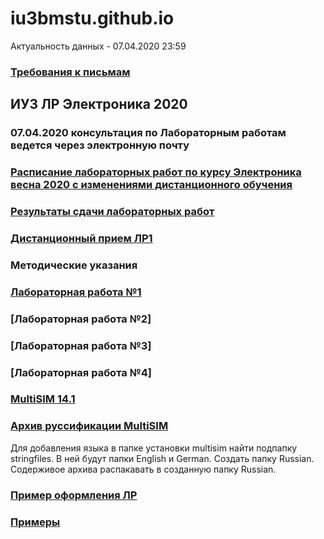 # iu3bmstu.github.io

Актуальность данных - 07.04.2020 23:59
### [Требования к письмам](https://github.com/iu3bmstu/iu3bmstu.github.io/raw/master/%D0%A2%D1%80%D0%B5%D0%B1%D0%BE%D0%B2%D0%B0%D0%BD%D0%B8%D1%8F%20%D0%BA%20%D0%BF%D0%B8%D1%81%D1%8C%D0%BC%D0%B0%D0%BC.pdf)
## ИУ3 ЛР Электроника 2020
### 07.04.2020 консультация по Лабораторным работам ведется через электронную почту
### [Расписание лабораторных работ по курсу Электроника весна 2020 c изменениями дистанционного обучения](https://github.com/iu3bmstu/iu3bmstu.github.io/raw/master/%D0%A0%D0%B0%D1%81%D0%BF%D0%B8%D1%81%D0%B0%D0%BD%D0%B8%D0%B5%20%D0%9B%D0%A0%20%D0%AD%D0%BB%D0%B5%D0%BA%D1%82%D1%80%D0%BE%D0%BD%D0%B8%D0%BA%D0%B0%20%D0%B2%D0%B5%D1%81%D0%BD%D0%B0%202020.pdf)
### [Результаты сдачи лабораторных работ](https://github.com/iu3bmstu/iu3bmstu.github.io/raw/master/2020-%D0%9B%D0%A0-%D0%AD%D0%BB%D0%B5%D0%BA%D1%82%D1%80%D0%BE%D0%BD%D0%B8%D0%BA%D0%B0.pdf)
### [Дистанционный прием ЛР1](https://github.com/iu3bmstu/iu3bmstu.github.io/raw/master/2020-%D0%9B%D0%A01-%D0%AD%D0%BB%D0%B5%D0%BA%D1%82%D1%80%D0%BE%D0%BD%D0%B8%D0%BA%D0%B0.pdf)
### Методические указания
### [Лабораторная работа №1](https://github.com/iu3bmstu/iu3bmstu.github.io/raw/master/%D0%9B%D0%A0_%D0%AD%D0%BB%D0%B5%D0%BA%D1%82%D1%80%D0%BE%D0%BD%D0%B8%D0%BA%D0%B0_2020_%D0%9C%D0%A3.pdf)
### [Лабораторная работа №2]
### [Лабораторная работа №3]
### [Лабораторная работа №4]
### [MultiSIM 14.1](http://download.ni.com/support/softlib/Core/Circuit_Design_Suite/14.1/14.1/NI_Circuit_Design_Suite_14_1_Education.zip)
### [Архив руссификации MultiSIM](https://github.com/iu3bmstu/iu3bmstu.github.io/raw/master/Russian14.rar)
Для добавления языка в папке установки multisim найти подпапку stringfiles. В ней будут папки English и German. Создать папку Russian. Содерживое архива распакавать в созданную папку Russian.
### [Пример оформления ЛР](https://github.com/iu3bmstu/iu3bmstu.github.io/raw/master/%D0%9F%D1%80%D0%B8%D0%BC%D0%B5%D1%80-%D0%BE%D1%84%D0%BE%D1%80%D0%BC%D0%BB%D0%B5%D0%BD%D0%B8%D0%B5%20%D0%9B%D0%A0.doc)
### [Примеры](https://github.com/iu3bmstu/iu3bmstu.github.io/tree/master/%D0%9F%D1%80%D0%B8%D0%BC%D0%B5%D1%80%D1%8B)